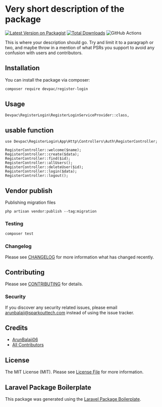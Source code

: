# Very short description of the package

[![Latest Version on Packagist](https://img.shields.io/packagist/v/devpac/register-login.svg?style=flat-square)](https://packagist.org/packages/devpac/register-login)
[![Total Downloads](https://img.shields.io/packagist/dt/devpac/register-login.svg?style=flat-square)](https://packagist.org/packages/devpac/register-login)
![GitHub Actions](https://github.com/devpac/register-login/actions/workflows/main.yml/badge.svg)

This is where your description should go. Try and limit it to a paragraph or two, and maybe throw in a mention of what PSRs you support to avoid any confusion with users and contributors.

## Installation

You can install the package via composer:

```bash
composer require devpac/register-login
```

## Usage

```
Devpac\RegisterLogin\RegisterLoginServiceProvider::class,
```
## usable function

```
use Devpac\RegisterLogin\App\Http\Controllers\Auth\RegisterController;

RegisterController::welcome($name);
RegisterController::create($data);
RegisterController::find($id);
RegisterController::allUsers();
RegisterController::deleteUser($id);
RegisterController::login($data);
RegisterController::logout();

```

## Vendor publish
Publishing migration files
```
php artisan vendor:publish --tag:migration
```


### Testing

```bash
composer test
```

### Changelog

Please see [CHANGELOG](CHANGELOG.md) for more information what has changed recently.

## Contributing

Please see [CONTRIBUTING](CONTRIBUTING.md) for details.

### Security

If you discover any security related issues, please email arunbalaji@sparkouttech.com instead of using the issue tracker.

## Credits

-   [ArunBalaji06](https://github.com/devpac)
-   [All Contributors](../../contributors)

## License

The MIT License (MIT). Please see [License File](LICENSE.md) for more information.

## Laravel Package Boilerplate

This package was generated using the [Laravel Package Boilerplate](https://laravelpackageboilerplate.com).
